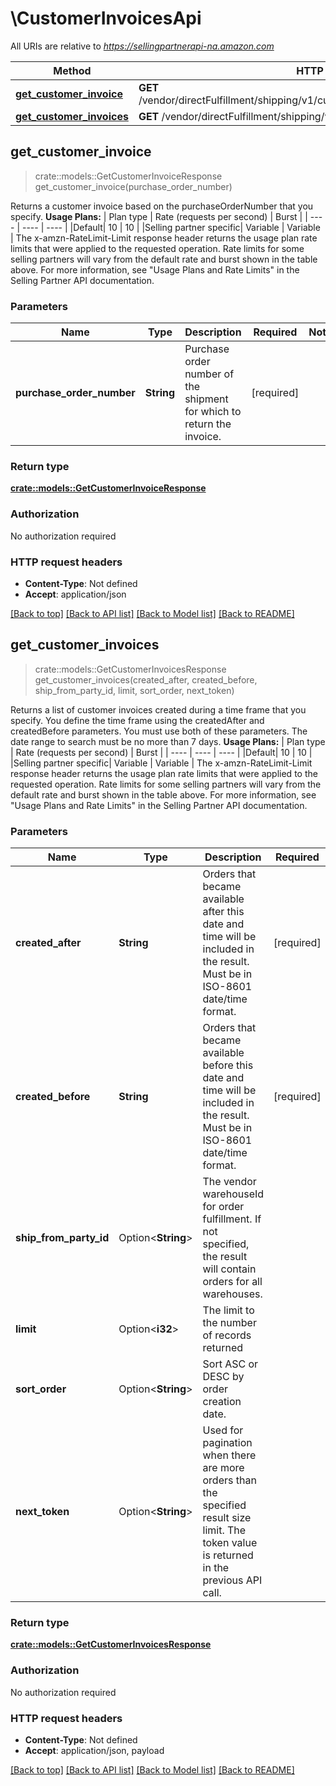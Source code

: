 # \CustomerInvoicesApi

All URIs are relative to *https://sellingpartnerapi-na.amazon.com*

Method | HTTP request | Description
------------- | ------------- | -------------
[**get_customer_invoice**](CustomerInvoicesApi.md#get_customer_invoice) | **GET** /vendor/directFulfillment/shipping/v1/customerInvoices/{purchaseOrderNumber} | 
[**get_customer_invoices**](CustomerInvoicesApi.md#get_customer_invoices) | **GET** /vendor/directFulfillment/shipping/v1/customerInvoices | 



## get_customer_invoice

> crate::models::GetCustomerInvoiceResponse get_customer_invoice(purchase_order_number)


Returns a customer invoice based on the purchaseOrderNumber that you specify.  **Usage Plans:**  | Plan type | Rate (requests per second) | Burst | | ---- | ---- | ---- | |Default| 10 | 10 | |Selling partner specific| Variable | Variable |  The x-amzn-RateLimit-Limit response header returns the usage plan rate limits that were applied to the requested operation. Rate limits for some selling partners will vary from the default rate and burst shown in the table above. For more information, see \"Usage Plans and Rate Limits\" in the Selling Partner API documentation.

### Parameters


Name | Type | Description  | Required | Notes
------------- | ------------- | ------------- | ------------- | -------------
**purchase_order_number** | **String** | Purchase order number of the shipment for which to return the invoice. | [required] |

### Return type

[**crate::models::GetCustomerInvoiceResponse**](GetCustomerInvoiceResponse.md)

### Authorization

No authorization required

### HTTP request headers

- **Content-Type**: Not defined
- **Accept**: application/json

[[Back to top]](#) [[Back to API list]](../README.md#documentation-for-api-endpoints) [[Back to Model list]](../README.md#documentation-for-models) [[Back to README]](../README.md)


## get_customer_invoices

> crate::models::GetCustomerInvoicesResponse get_customer_invoices(created_after, created_before, ship_from_party_id, limit, sort_order, next_token)


Returns a list of customer invoices created during a time frame that you specify. You define the  time frame using the createdAfter and createdBefore parameters. You must use both of these parameters. The date range to search must be no more than 7 days.  **Usage Plans:**  | Plan type | Rate (requests per second) | Burst | | ---- | ---- | ---- | |Default| 10 | 10 | |Selling partner specific| Variable | Variable |  The x-amzn-RateLimit-Limit response header returns the usage plan rate limits that were applied to the requested operation. Rate limits for some selling partners will vary from the default rate and burst shown in the table above. For more information, see \"Usage Plans and Rate Limits\" in the Selling Partner API documentation.

### Parameters


Name | Type | Description  | Required | Notes
------------- | ------------- | ------------- | ------------- | -------------
**created_after** | **String** | Orders that became available after this date and time will be included in the result. Must be in ISO-8601 date/time format. | [required] |
**created_before** | **String** | Orders that became available before this date and time will be included in the result. Must be in ISO-8601 date/time format. | [required] |
**ship_from_party_id** | Option<**String**> | The vendor warehouseId for order fulfillment. If not specified, the result will contain orders for all warehouses. |  |
**limit** | Option<**i32**> | The limit to the number of records returned |  |
**sort_order** | Option<**String**> | Sort ASC or DESC by order creation date. |  |
**next_token** | Option<**String**> | Used for pagination when there are more orders than the specified result size limit. The token value is returned in the previous API call. |  |

### Return type

[**crate::models::GetCustomerInvoicesResponse**](GetCustomerInvoicesResponse.md)

### Authorization

No authorization required

### HTTP request headers

- **Content-Type**: Not defined
- **Accept**: application/json, payload

[[Back to top]](#) [[Back to API list]](../README.md#documentation-for-api-endpoints) [[Back to Model list]](../README.md#documentation-for-models) [[Back to README]](../README.md)

